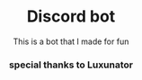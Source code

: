 <center><h1>Discord bot</h1>
<p>This is a bot that I made for fun </p>


<h3>special thanks to Luxunator</h3>
</center>
